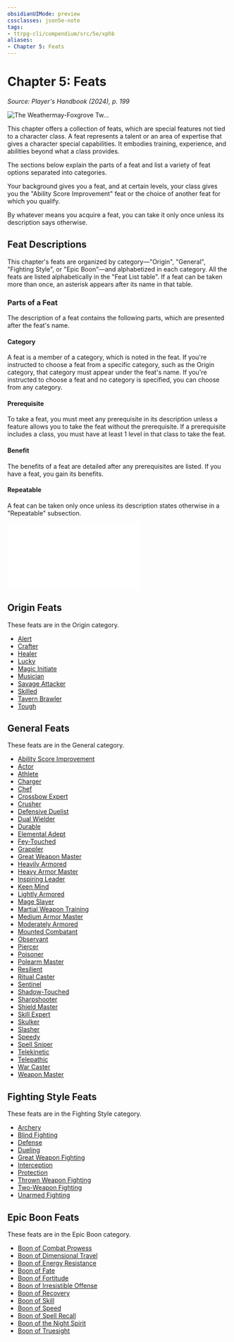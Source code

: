 ```yaml
---
obsidianUIMode: preview
cssclasses: json5e-note
tags:
- ttrpg-cli/compendium/src/5e/xphb
aliases:
- Chapter 5: Feats
---
```

# Chapter 5: Feats
*Source: Player's Handbook (2024), p. 199* 

![The Weathermay-Foxgrove Tw...](book/XPHB/158-06-001.weathermay-foxgrove-alanik-arthur.webp#center "The Weathermay-Foxgrove Twins, Gennifer and Laurie, along with the investigators Alanik Ray and Arthur Sedgwick, fight to escape the horrors of Castle Ravenloft")

This chapter offers a collection of feats, which are special features not tied to a character class. A feat represents a talent or an area of expertise that gives a character special capabilities. It embodies training, experience, and abilities beyond what a class provides.

The sections below explain the parts of a feat and list a variety of feat options separated into categories.

Your background gives you a feat, and at certain levels, your class gives you the "Ability Score Improvement" feat or the choice of another feat for which you qualify.

By whatever means you acquire a feat, you can take it only once unless its description says otherwise.

## Feat Descriptions

This chapter's feats are organized by category—"Origin", "General", "Fighting Style", or "Epic Boon"—and alphabetized in each category. All the feats are listed alphabetically in the "Feat List table". If a feat can be taken more than once, an asterisk appears after its name in that table.

### Parts of a Feat

The description of a feat contains the following parts, which are presented after the feat's name.

#### Category

A feat is a member of a category, which is noted in the feat. If you're instructed to choose a feat from a specific category, such as the Origin category, that category must appear under the feat's name. If you're instructed to choose a feat and no category is specified, you can choose from any category.

#### Prerequisite

To take a feat, you must meet any prerequisite in its description unless a feature allows you to take the feat without the prerequisite. If a prerequisite includes a class, you must have at least 1 level in that class to take the feat.

#### Benefit

The benefits of a feat are detailed after any prerequisites are listed. If you have a feat, you gain its benefits.

#### Repeatable

A feat can be taken only once unless its description states otherwise in a "Repeatable" subsection.

![Repeatable; Feat List](/3-Mechanics/CLI/tables/repeatable-feat-list-xphb.md)

## Origin Feats

These feats are in the Origin category.

- [Alert](/3-Mechanics/CLI/feats/alert-xphb.md)  
- [Crafter](/3-Mechanics/CLI/feats/crafter-xphb.md)  
- [Healer](/3-Mechanics/CLI/feats/healer-xphb.md)  
- [Lucky](/3-Mechanics/CLI/feats/lucky-xphb.md)  
- [Magic Initiate](/3-Mechanics/CLI/feats/magic-initiate-xphb.md)  
- [Musician](/3-Mechanics/CLI/feats/musician-xphb.md)  
- [Savage Attacker](/3-Mechanics/CLI/feats/savage-attacker-xphb.md)  
- [Skilled](/3-Mechanics/CLI/feats/skilled-xphb.md)  
- [Tavern Brawler](/3-Mechanics/CLI/feats/tavern-brawler-xphb.md)  
- [Tough](/3-Mechanics/CLI/feats/tough-xphb.md)  

## General Feats

These feats are in the General category.

- [Ability Score Improvement](/3-Mechanics/CLI/feats/ability-score-improvement-xphb.md)  
- [Actor](/3-Mechanics/CLI/feats/actor-xphb.md)  
- [Athlete](/3-Mechanics/CLI/feats/athlete-xphb.md)  
- [Charger](/3-Mechanics/CLI/feats/charger-xphb.md)  
- [Chef](/3-Mechanics/CLI/feats/chef-xphb.md)  
- [Crossbow Expert](/3-Mechanics/CLI/feats/crossbow-expert-xphb.md)  
- [Crusher](/3-Mechanics/CLI/feats/crusher-xphb.md)  
- [Defensive Duelist](/3-Mechanics/CLI/feats/defensive-duelist-xphb.md)  
- [Dual Wielder](/3-Mechanics/CLI/feats/dual-wielder-xphb.md)  
- [Durable](/3-Mechanics/CLI/feats/durable-xphb.md)  
- [Elemental Adept](/3-Mechanics/CLI/feats/elemental-adept-xphb.md)  
- [Fey-Touched](/3-Mechanics/CLI/feats/fey-touched-xphb.md)  
- [Grappler](/3-Mechanics/CLI/feats/grappler-xphb.md)  
- [Great Weapon Master](/3-Mechanics/CLI/feats/great-weapon-master-xphb.md)  
- [Heavily Armored](/3-Mechanics/CLI/feats/heavily-armored-xphb.md)  
- [Heavy Armor Master](/3-Mechanics/CLI/feats/heavy-armor-master-xphb.md)  
- [Inspiring Leader](/3-Mechanics/CLI/feats/inspiring-leader-xphb.md)  
- [Keen Mind](/3-Mechanics/CLI/feats/keen-mind-xphb.md)  
- [Lightly Armored](/3-Mechanics/CLI/feats/lightly-armored-xphb.md)  
- [Mage Slayer](/3-Mechanics/CLI/feats/mage-slayer-xphb.md)  
- [Martial Weapon Training](/3-Mechanics/CLI/feats/martial-weapon-training-xphb.md)  
- [Medium Armor Master](/3-Mechanics/CLI/feats/medium-armor-master-xphb.md)  
- [Moderately Armored](/3-Mechanics/CLI/feats/moderately-armored-xphb.md)  
- [Mounted Combatant](/3-Mechanics/CLI/feats/mounted-combatant-xphb.md)  
- [Observant](/3-Mechanics/CLI/feats/observant-xphb.md)  
- [Piercer](/3-Mechanics/CLI/feats/piercer-xphb.md)  
- [Poisoner](/3-Mechanics/CLI/feats/poisoner-xphb.md)  
- [Polearm Master](/3-Mechanics/CLI/feats/polearm-master-xphb.md)  
- [Resilient](/3-Mechanics/CLI/feats/resilient-xphb.md)  
- [Ritual Caster](/3-Mechanics/CLI/feats/ritual-caster-xphb.md)  
- [Sentinel](/3-Mechanics/CLI/feats/sentinel-xphb.md)  
- [Shadow-Touched](/3-Mechanics/CLI/feats/shadow-touched-xphb.md)  
- [Sharpshooter](/3-Mechanics/CLI/feats/sharpshooter-xphb.md)  
- [Shield Master](/3-Mechanics/CLI/feats/shield-master-xphb.md)  
- [Skill Expert](/3-Mechanics/CLI/feats/skill-expert-xphb.md)  
- [Skulker](/3-Mechanics/CLI/feats/skulker-xphb.md)  
- [Slasher](/3-Mechanics/CLI/feats/slasher-xphb.md)  
- [Speedy](/3-Mechanics/CLI/feats/speedy-xphb.md)  
- [Spell Sniper](/3-Mechanics/CLI/feats/spell-sniper-xphb.md)  
- [Telekinetic](/3-Mechanics/CLI/feats/telekinetic-xphb.md)  
- [Telepathic](/3-Mechanics/CLI/feats/telepathic-xphb.md)  
- [War Caster](/3-Mechanics/CLI/feats/war-caster-xphb.md)  
- [Weapon Master](/3-Mechanics/CLI/feats/weapon-master-xphb.md)  

## Fighting Style Feats

These feats are in the Fighting Style category.

- [Archery](/3-Mechanics/CLI/feats/archery-xphb.md)  
- [Blind Fighting](/3-Mechanics/CLI/feats/blind-fighting-xphb.md)  
- [Defense](/3-Mechanics/CLI/feats/defense-xphb.md)  
- [Dueling](/3-Mechanics/CLI/feats/dueling-xphb.md)  
- [Great Weapon Fighting](/3-Mechanics/CLI/feats/great-weapon-fighting-xphb.md)  
- [Interception](/3-Mechanics/CLI/feats/interception-xphb.md)  
- [Protection](/3-Mechanics/CLI/feats/protection-xphb.md)  
- [Thrown Weapon Fighting](/3-Mechanics/CLI/feats/thrown-weapon-fighting-xphb.md)  
- [Two-Weapon Fighting](/3-Mechanics/CLI/feats/two-weapon-fighting-xphb.md)  
- [Unarmed Fighting](/3-Mechanics/CLI/feats/unarmed-fighting-xphb.md)  

## Epic Boon Feats

These feats are in the Epic Boon category.

- [Boon of Combat Prowess](/3-Mechanics/CLI/feats/boon-of-combat-prowess-xphb.md)  
- [Boon of Dimensional Travel](/3-Mechanics/CLI/feats/boon-of-dimensional-travel-xphb.md)  
- [Boon of Energy Resistance](/3-Mechanics/CLI/feats/boon-of-energy-resistance-xphb.md)  
- [Boon of Fate](/3-Mechanics/CLI/feats/boon-of-fate-xphb.md)  
- [Boon of Fortitude](/3-Mechanics/CLI/feats/boon-of-fortitude-xphb.md)  
- [Boon of Irresistible Offense](/3-Mechanics/CLI/feats/boon-of-irresistible-offense-xphb.md)  
- [Boon of Recovery](/3-Mechanics/CLI/feats/boon-of-recovery-xphb.md)  
- [Boon of Skill](/3-Mechanics/CLI/feats/boon-of-skill-xphb.md)  
- [Boon of Speed](/3-Mechanics/CLI/feats/boon-of-speed-xphb.md)  
- [Boon of Spell Recall](/3-Mechanics/CLI/feats/boon-of-spell-recall-xphb.md)  
- [Boon of the Night Spirit](/3-Mechanics/CLI/feats/boon-of-the-night-spirit-xphb.md)  
- [Boon of Truesight](/3-Mechanics/CLI/feats/boon-of-truesight-xphb.md)